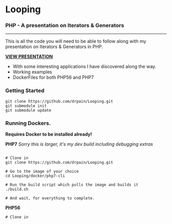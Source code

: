 # Looping

### PHP - A presentation on Iterators & Generators
-----
This is all the code you will need to be able to follow along with my presentation on Iterators & Generators in PHP.

**[VIEW PRESENTATION](https://docs.google.com/presentation/d/1ksW1xDlkPCdtRcnbSWQToKegI5Y4AyZezRh8L9vuGU0/edit?usp=sharing)**

* With some interesting applications I have discovered along the way.
* Working examples
* DockerFiles for both PHP56 and PHP7

### Getting Started
```shell
git clone https://github.com/drpain/Looping.git
git submodule init
git submodule update
``` 

### Running Dockers.

**Requires Docker to be installed already!**

**PHP7**
_Sorry this is larger, it's my dev build including debugging extras_

```shell

# Clone in
git clone https://github.com/drpain/Looping.git

# Go to the image of your choice
cd Looping/docker/php7-cli

# Run the build script which pulls the image and builds it
./build.sh

# And wait, for everything to complete.
```

**PHP56**
```shell
# Clone in
git clone https://github.com/drpain/Looping.git

# Go to the image of your choice
cd Looping/docker/php56-cli

# Run the build script which pulls the image and builds it
./build.sh

# And wait, for everything to complete.
```

### Links & Credits

Iterators 101, by Stefan Froelich:

http://www.sitepoint.com/using-spl-iterators-1/

-----
This was largely inspired by an article I read written by Nikita Popov regaring PHP Generators and Iterators:

http://nikic.github.io/2012/12/22/Cooperative-multitasking-using-coroutines-in-PHP.html
